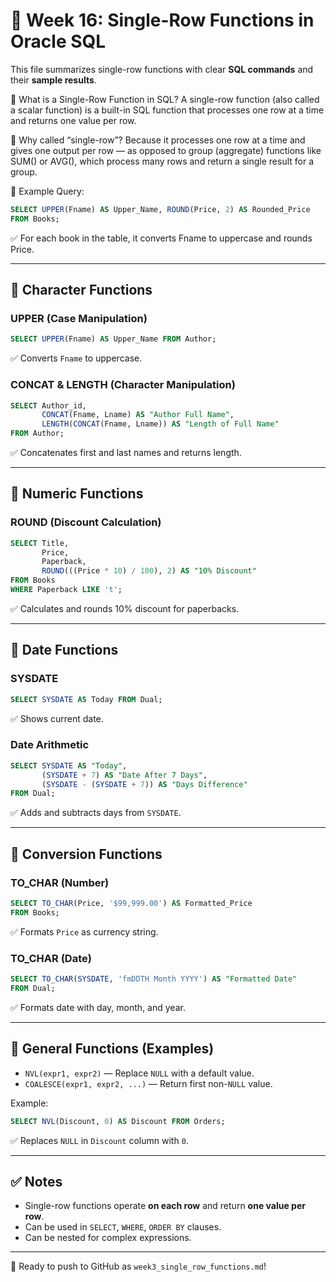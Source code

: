 # 📄 Week 16: Single-Row Functions in Oracle SQL

This file summarizes single-row functions with clear **SQL commands** and their **sample results**.

🔷 What is a Single-Row Function in SQL?
A single-row function (also called a scalar function) is a built-in SQL function that processes one row at a time and returns one value per row.

🧾 Why called “single-row”?
Because it processes one row at a time and gives one output per row — as opposed to group (aggregate) functions like SUM() or AVG(), which process many rows and return a single result for a group.

🔷 Example Query:
```sql
SELECT UPPER(Fname) AS Upper_Name, ROUND(Price, 2) AS Rounded_Price
FROM Books;
```
✅ For each book in the table, it converts Fname to uppercase and rounds Price.


---

## 🔷 Character Functions

### UPPER (Case Manipulation)
```sql
SELECT UPPER(Fname) AS Upper_Name FROM Author;
```
✅ Converts `Fname` to uppercase.

### CONCAT & LENGTH (Character Manipulation)
```sql
SELECT Author_id,
       CONCAT(Fname, Lname) AS "Author Full Name",
       LENGTH(CONCAT(Fname, Lname)) AS "Length of Full Name"
FROM Author;
```
✅ Concatenates first and last names and returns length.

---

## 🔷 Numeric Functions

### ROUND (Discount Calculation)
```sql
SELECT Title,
       Price,
       Paperback,
       ROUND(((Price * 10) / 100), 2) AS "10% Discount"
FROM Books
WHERE Paperback LIKE 't';
```
✅ Calculates and rounds 10% discount for paperbacks.

---

## 🔷 Date Functions

### SYSDATE
```sql
SELECT SYSDATE AS Today FROM Dual;
```
✅ Shows current date.

### Date Arithmetic
```sql
SELECT SYSDATE AS "Today",
       (SYSDATE + 7) AS "Date After 7 Days",
       (SYSDATE - (SYSDATE + 7)) AS "Days Difference"
FROM Dual;
```
✅ Adds and subtracts days from `SYSDATE`.

---

## 🔷 Conversion Functions

### TO_CHAR (Number)
```sql
SELECT TO_CHAR(Price, '$99,999.00') AS Formatted_Price
FROM Books;
```
✅ Formats `Price` as currency string.

### TO_CHAR (Date)
```sql
SELECT TO_CHAR(SYSDATE, 'fmDDTH Month YYYY') AS "Formatted Date"
FROM Dual;
```
✅ Formats date with day, month, and year.

---

## 🔷 General Functions (Examples)
- `NVL(expr1, expr2)` — Replace `NULL` with a default value.
- `COALESCE(expr1, expr2, ...)` — Return first non-`NULL` value.

Example:
```sql
SELECT NVL(Discount, 0) AS Discount FROM Orders;
```
✅ Replaces `NULL` in `Discount` column with `0`.

---

## ✅ Notes
- Single-row functions operate **on each row** and return **one value per row**.
- Can be used in `SELECT`, `WHERE`, `ORDER BY` clauses.
- Can be nested for complex expressions.

---

🎯 Ready to push to GitHub as `week3_single_row_functions.md`!
